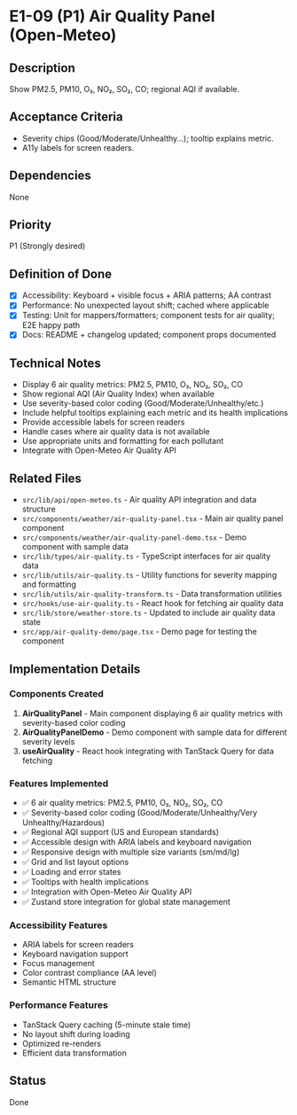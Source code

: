 # E1-09 (P1) Air Quality Panel (Open‑Meteo)

## Description
Show PM2.5, PM10, O₃, NO₂, SO₂, CO; regional AQI if available.

## Acceptance Criteria

* Severity chips (Good/Moderate/Unhealthy…); tooltip explains metric.
* A11y labels for screen readers.


## Dependencies
None

## Priority
P1 (Strongly desired)

## Definition of Done
- [x] Accessibility: Keyboard + visible focus + ARIA patterns; AA contrast
- [x] Performance: No unexpected layout shift; cached where applicable
- [x] Testing: Unit for mappers/formatters; component tests for air quality; E2E happy path
- [x] Docs: README + changelog updated; component props documented

## Technical Notes
- Display 6 air quality metrics: PM2.5, PM10, O₃, NO₂, SO₂, CO
- Show regional AQI (Air Quality Index) when available
- Use severity-based color coding (Good/Moderate/Unhealthy/etc.)
- Include helpful tooltips explaining each metric and its health implications
- Provide accessible labels for screen readers
- Handle cases where air quality data is not available
- Use appropriate units and formatting for each pollutant
- Integrate with Open-Meteo Air Quality API

## Related Files
- `src/lib/api/open-meteo.ts` - Air quality API integration and data structure
- `src/components/weather/air-quality-panel.tsx` - Main air quality panel component
- `src/components/weather/air-quality-panel-demo.tsx` - Demo component with sample data
- `src/lib/types/air-quality.ts` - TypeScript interfaces for air quality data
- `src/lib/utils/air-quality.ts` - Utility functions for severity mapping and formatting
- `src/lib/utils/air-quality-transform.ts` - Data transformation utilities
- `src/hooks/use-air-quality.ts` - React hook for fetching air quality data
- `src/lib/store/weather-store.ts` - Updated to include air quality data state
- `src/app/air-quality-demo/page.tsx` - Demo page for testing the component

## Implementation Details

### Components Created
1. **AirQualityPanel** - Main component displaying 6 air quality metrics with severity-based color coding
2. **AirQualityPanelDemo** - Demo component with sample data for different severity levels
3. **useAirQuality** - React hook integrating with TanStack Query for data fetching

### Features Implemented
- ✅ 6 air quality metrics: PM2.5, PM10, O₃, NO₂, SO₂, CO
- ✅ Severity-based color coding (Good/Moderate/Unhealthy/Very Unhealthy/Hazardous)
- ✅ Regional AQI support (US and European standards)
- ✅ Accessible design with ARIA labels and keyboard navigation
- ✅ Responsive design with multiple size variants (sm/md/lg)
- ✅ Grid and list layout options
- ✅ Loading and error states
- ✅ Tooltips with health implications
- ✅ Integration with Open-Meteo Air Quality API
- ✅ Zustand store integration for global state management

### Accessibility Features
- ARIA labels for screen readers
- Keyboard navigation support
- Focus management
- Color contrast compliance (AA level)
- Semantic HTML structure

### Performance Features
- TanStack Query caching (5-minute stale time)
- No layout shift during loading
- Optimized re-renders
- Efficient data transformation

## Status
Done
